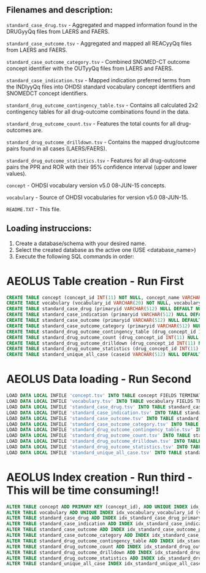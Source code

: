 

## Filenames and description:

`standard_case_drug.tsv`  - Aggregated and mapped information found in the DRUGyyQq files from LAERS and FAERS. 

`standard_case_outcome.tsv` - Aggregated and mapped all REACyyQq files from LAERS and FAERS.

`standard_case_outcome_category.tsv` -  Combined SNOMED-CT outcome concept identifier with the OUTyyQq files from LAERS and FAERS.

`standard_case_indication.tsv` - Mapped indication preferred terms from the INDIyyQq files into OHDSI standard vocabulary concept identifiers and SNOMEDCT concept identifiers.

`standard_drug_outcome_contingency_table.tsv` - Contains all calculated 2x2 contingency tables for all drug-outcome combinations found in the data.

`standard_drug_outcome_count.tsv` - Features the total counts for all drug-outcomes are.

`standard_drug_outcome_drilldown.tsv`  - Contains the mapped drug/outcome pairs found in all cases (LAERS/FAERS).

`standard_drug_outcome_statistics.tsv` - Features for all drug-outcome pairs the PPR and ROR with their 95% confidence interval (upper and lower values).

`concept` - OHDSI vocabulary version v5.0 08-JUN-15 concepts.

`vocabulary` - Source of OHDSI vocabularies for version v5.0 08-JUN-15.

`README.TXT` - This file. 

## Loading instruccions:

1) Create a database/schema with your desired name.
2) Select the created database as the active one (USE <database_name>)
3) Execute the following SQL commands in order:

# AEOLUS Table creation - Run First #

```sql
CREATE TABLE concept (concept_id INT(11) NOT NULL, concept_name VARCHAR(255) NOT NULL, domain_id VARCHAR(20) NOT NULL, vocabulary_id VARCHAR(20) NOT NULL, concept_class_id VARCHAR(20) NOT NULL, standard_concept VARCHAR(1) NULL DEFAULT NULL, concept_code VARCHAR(50) NOT NULL,	valid_start_date DATE NOT NULL,	valid_end_date DATE NOT NULL,	invalid_reason VARCHAR(1) NULL DEFAULT NULL);
CREATE TABLE vocabulary (vocabulary_id VARCHAR(20) NOT NULL, vocabulary_name VARCHAR(255) NOT NULL, vocabulary_reference VARCHAR(255) NULL DEFAULT NULL, vocabulary_version VARCHAR(255) NULL DEFAULT NULL, vocabulary_concept_id INT(11) NOT NULL);
CREATE TABLE standard_case_drug (primaryid VARCHAR(512) NULL DEFAULT NULL, isr VARCHAR(512) NULL DEFAULT NULL, drug_seq VARCHAR(512) NULL DEFAULT NULL, role_cod VARCHAR(512) NULL DEFAULT NULL, standard_concept_id INT(11) NULL DEFAULT NULL);
CREATE TABLE standard_case_indication (primaryid VARCHAR(512) NULL DEFAULT NULL, isr VARCHAR(512) NULL DEFAULT NULL, indi_drug_seq VARCHAR(512) NULL DEFAULT NULL, indi_pt VARCHAR(512) NULL DEFAULT NULL, indication_concept_id INT(11) NULL DEFAULT NULL, snomed_indication_concept_id INT(11) NULL DEFAULT NULL);
CREATE TABLE standard_case_outcome (primaryid VARCHAR(512) NULL DEFAULT NULL, isr VARCHAR(512) NULL DEFAULT NULL, pt VARCHAR(512) NULL DEFAULT NULL, outcome_concept_id INT(11) NULL DEFAULT NULL,	snomed_outcome_concept_id INT(11) NULL DEFAULT NULL);
CREATE TABLE standard_case_outcome_category (primaryid VARCHAR(512) NULL DEFAULT NULL, isr VARCHAR(512) NULL DEFAULT NULL, outc_code VARCHAR(512) NULL DEFAULT NULL, snomed_concept_id INT(11) NULL DEFAULT NULL);
CREATE TABLE standard_drug_outcome_contingency_table (drug_concept_id INT(11) NULL DEFAULT NULL, outcome_concept_id INT(11) NULL DEFAULT NULL, count_a BIGINT(20) NULL DEFAULT NULL, count_b DECIMAL(10,0) NULL DEFAULT NULL, count_c DECIMAL(10,0) NULL DEFAULT NULL, count_d DECIMAL(10,0) NULL DEFAULT NULL);
CREATE TABLE standard_drug_outcome_count (drug_concept_id INT(11) NULL DEFAULT NULL, outcome_concept_id INT(11) NULL DEFAULT NULL, drug_outcome_pair_count BIGINT(20) NULL DEFAULT NULL, snomed_outcome_concept_id INT(11) NULL DEFAULT NULL);
CREATE TABLE standard_drug_outcome_drilldown (drug_concept_id INT(11) NULL DEFAULT NULL, outcome_concept_id INT(11) NULL DEFAULT NULL, snomed_outcome_concept_id INT(11) NULL DEFAULT NULL, primaryid VARCHAR(512) NULL DEFAULT NULL, isr VARCHAR(512) NULL DEFAULT NULL);
CREATE TABLE standard_drug_outcome_statistics (drug_concept_id INT(11) NULL DEFAULT NULL, outcome_concept_id INT(11) NULL DEFAULT NULL, snomed_outcome_concept_id INT(11) NULL DEFAULT NULL, case_count BIGINT(20) NULL DEFAULT NULL, prr DECIMAL(20,5) NULL DEFAULT NULL, prr_95_percent_upper_confidence_limit DECIMAL(20,5) NULL DEFAULT NULL, prr_95_percent_lower_confidence_limit DECIMAL(20,5) NULL DEFAULT NULL, ror DECIMAL(20,5) NULL DEFAULT NULL, ror_95_percent_upper_confidence_limit DECIMAL(20,5) NULL DEFAULT NULL, ror_95_percent_lower_confidence_limit DECIMAL(20,5) NULL DEFAULT NULL);
CREATE TABLE standard_unique_all_case (caseid VARCHAR(512) NULL DEFAULT NULL,	primaryid VARCHAR(512) NULL DEFAULT NULL,	isr VARCHAR(512) NULL DEFAULT NULL);
```

# AEOLUS Data loading - Run Second #


```sql
LOAD DATA LOCAL INFILE 'concept.tsv' INTO TABLE concept FIELDS TERMINATED BY '\t' LINES TERMINATED BY '\n' IGNORE 0 LINES;
LOAD DATA LOCAL INFILE 'vocabulary.tsv' INTO TABLE vocabulary FIELDS TERMINATED BY '\t' LINES TERMINATED BY '\n' IGNORE 0 LINES;
LOAD DATA LOCAL INFILE 'standard_case_drug.tsv' INTO TABLE standard_case_drug FIELDS TERMINATED BY '\t' LINES TERMINATED BY '\n' IGNORE 0 LINES;
LOAD DATA LOCAL INFILE 'standard_case_indication.tsv' INTO TABLE standard_case_indication FIELDS TERMINATED BY '\t' LINES TERMINATED BY '\n' IGNORE 0 LINES;
LOAD DATA LOCAL INFILE 'standard_case_outcome.tsv' INTO TABLE standard_case_outcome FIELDS TERMINATED BY '\t' LINES TERMINATED BY '\n' IGNORE 0 LINES;
LOAD DATA LOCAL INFILE 'standard_case_outcome_category.tsv' INTO TABLE standard_case_outcome_category FIELDS TERMINATED BY '\t' LINES TERMINATED BY '\n' IGNORE 0 LINES;
LOAD DATA LOCAL INFILE 'standard_drug_outcome_contingency_table.tsv' INTO TABLE standard_drug_outcome_contingency_table FIELDS TERMINATED BY '\t' LINES TERMINATED BY '\n' IGNORE 0 LINES;
LOAD DATA LOCAL INFILE 'standard_drug_outcome_count.tsv' INTO TABLE standard_drug_outcome_count FIELDS TERMINATED BY '\t' LINES TERMINATED BY '\n' IGNORE 0 LINES;
LOAD DATA LOCAL INFILE 'standard_drug_outcome_drilldown.tsv' INTO TABLE standard_drug_outcome_drilldown FIELDS TERMINATED BY '\t' LINES TERMINATED BY '\n' IGNORE 0 LINES;
LOAD DATA LOCAL INFILE 'standard_drug_outcome_statistics.tsv' INTO TABLE standard_drug_outcome_statistics FIELDS TERMINATED BY '\t' LINES TERMINATED BY '\n' IGNORE 0 LINES;
LOAD DATA LOCAL INFILE 'standard_unique_all_case.tsv' INTO TABLE standard_unique_all_case FIELDS TERMINATED BY '\t' LINES TERMINATED BY '\n' IGNORE 0 LINES;
```

# AEOLUS Index creation - Run third - This will be time consuming!!

```sql
ALTER TABLE concept ADD PRIMARY KEY (concept_id), ADD UNIQUE INDEX idx_concept_concept_id (concept_id), ADD INDEX idx_concept_code (concept_code), ADD INDEX idx_concept_vocabluary_id (vocabulary_id), ADD INDEX idx_concept_domain_id (domain_id), ADD INDEX idx_concept_class_id (concept_class_id);
ALTER TABLE vocabulary ADD UNIQUE INDEX idx_vocabulary_vocabulary_id (vocabulary_id);
ALTER TABLE standard_case_drug ADD INDEX idx_standard_case_drug_primary_id (primaryid(255), drug_seq(255)), ADD INDEX idx_standard_case_drug_isr (isr(255), drug_seq(255)), ADD INDEX idx_standard_case_drug_standard_concept_id (standard_concept_id);
ALTER TABLE standard_case_indication ADD INDEX idx_standard_case_indication_primary_id (primaryid(255), indi_drug_seq(255)), ADD INDEX idx_standard_case_indication_isr (isr(255), indi_drug_seq(255)), ADD	INDEX idx_standard_case_indication_indication_concept_id (indication_concept_id), ADD INDEX idx_standard_case_indication_snomed_indication_concept_id (snomed_indication_concept_id);
ALTER TABLE standard_case_outcome ADD INDEX idx_standard_case_outcome_primary_id (primaryid(255)), ADD INDEX idx_standard_case_outcome_isr (isr(255)), ADD INDEX idx_standard_case_outcome_outcome_concept_id (outcome_concept_id), ADD INDEX idx_standard_case_outcome_snomed_outcome_concept_id (snomed_outcome_concept_id);
ALTER TABLE standard_case_outcome_category ADD INDEX idx_standard_case_outcome_category_primary_id (primaryid(255)), ADD INDEX idx_standard_case_outcome_category_isr (isr(255)), ADD INDEX idx_standard_case_outcome_category_snomed_concept_id (snomed_concept_id, outc_code(255));
ALTER TABLE standard_drug_outcome_contingency_table ADD INDEX idx_standard_drug_outcome_contingency_table_drug_concept_id (drug_concept_id), ADD INDEX idx_standard_drug_outcome_contingency_table_outcome_concept_id (outcome_concept_id);
ALTER TABLE standard_drug_outcome_count ADD INDEX idx_standard_drug_outcome_count_drug_concept_id (drug_concept_id), ADD INDEX idx_standard_drug_outcome_count_outcome_concept_id (outcome_concept_id), ADD INDEX idx_standard_case_outcome_count_snomed_outcome_concept_id (snomed_outcome_concept_id);
ALTER TABLE standard_drug_outcome_drilldown ADD	INDEX idx_standard_drug_outcome_drilldown_drug_concept_id (drug_concept_id), ADD	INDEX idx_standard_drug_outcome_drilldown_outcome_concept_id (outcome_concept_id), ADD INDEX idx_standard_drug_outcome_drilldown_snomed_outcome_concept_id (snomed_outcome_concept_id), ADD INDEX idx_standard_drug_outcome_drilldown_primary_id (primaryid(255)), ADD INDEX idx_standard_drug_outcome_drilldown_isr (isr(255));
ALTER TABLE standard_drug_outcome_statistics ADD INDEX idx_standard_drug_outcome_statistics_drug_concept_id (drug_concept_id), ADD INDEX idx_standard_drug_outcome_statistics_outcome_concept_id (outcome_concept_id), ADD INDEX idx_standard_case_outcome_statistics_snomed_outcome_concept_id (snomed_outcome_concept_id);
ALTER TABLE standard_unique_all_case INDEX idx_standard_unique_all_case_caseid (caseid(255)), ADD INDEX idx_standard_unique_all_case_primary_id (primaryid(255)), ADD INDEX idx_standard_unique_all_case_isr (isr(255));
```
